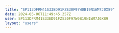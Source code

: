 ```yaml
---
title: "SP113DFRM41S33ED91FZS30F97W0B19N1WM7J0X89"
date: 2024-05-06T11:49:45.357Z
user: SP113DFRM41S33ED91FZS30F97W0B19N1WM7J0X89
layout: "users"
---
```

    